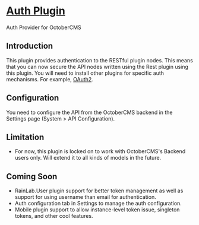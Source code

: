 # [Auth Plugin](https://github.com/SaifurRahmanMohsin/oc-auth-plugin) #
Auth Provider for OctoberCMS

## Introduction ##

This plugin provides authentication to the RESTful plugin nodes. This means that you can now secure the API nodes written using the Rest plugin using this plugin. You will need to install other plugins for specific auth mechanisms. For example, [OAuth2](https://github.com/SaifurRahmanMohsin/oc-oauth2-plugin).

## Configuration ##
You need to configure the API from the OctoberCMS backend in the Settings page (System > API Configuration).

## Limitation ##
* For now, this plugin is locked on to work with OctoberCMS's Backend users only. Will extend it to all kinds of models in the future.

## Coming Soon ##
* RainLab.User plugin support for better token management as well as support for using username than email for authentication.
* Auth configuration tab in Settings to manage the auth configuration.
* Mobile plugin support to allow instance-level token issue, singleton tokens, and other cool features.